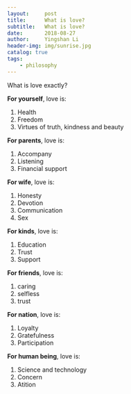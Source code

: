 ```yaml
---
layout:     post
title:      What is love?
subtitle:   What is love?
date:       2018-08-27
author:     Yingshan Li
header-img: img/sunrise.jpg
catalog: true
tags:
    - philosophy
---
```


What is love exactly?

**For yourself**, love is:

1. Health
2. Freedom
3. Virtues of truth, kindness and beauty

**For parents**, love is:

1. Accompany
2. Listening
3. Financial support

**For wife**, love is:

1. Honesty
2. Devotion
3. Communication
4. Sex

**For kinds**, love is:

1. Education
2. Trust
3. Support

**For friends**, love is:

1. caring
2. selfless
3. trust

**For nation**, love is:

1. Loyalty
2. Gratefulness
3. Participation

**For human being**, love is:

1. Science and technology
2. Concern
3. Atition

